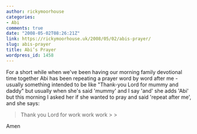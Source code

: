 ```yaml
---
author: rickymoorhouse
categories:
- Abi
comments: true
date: "2008-05-02T08:26:21Z"
link: https://rickymoorhouse.uk/2008/05/02/abis-prayer/
slug: abis-prayer
title: Abi’s Prayer
wordpress_id: 1458
---
```


For a short while when we've been having our morning family devotional time together Abi has been repeating a prayer word by word after me - usually something intended to be like "Thank-you Lord for mummy and daddy" but usually when she's said 'mummy' and I say 'and' she adds 'Abi' but this morning I asked her if she wanted to pray and said 'repeat after me', and she says:




<blockquote>Thank you Lord for work work work
> 
> </blockquote>




Amen
